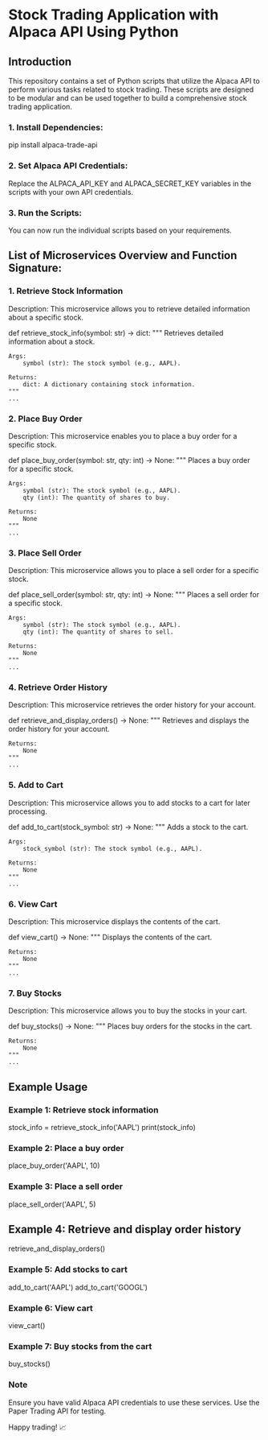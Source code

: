 # Stock Trading Application with Alpaca API Using Python

## Introduction
This repository contains a set of Python scripts that utilize the Alpaca API to perform various tasks related to stock trading. These scripts are designed to be modular and can be used together to build a comprehensive stock trading application.

### 1. Install Dependencies:

pip install alpaca-trade-api

### 2. Set Alpaca API Credentials:

Replace the ALPACA_API_KEY and ALPACA_SECRET_KEY variables in the scripts with your own API credentials.

### 3. Run the Scripts:
   
You can now run the individual scripts based on your requirements.

## List of Microservices Overview and Function Signature:

### 1. Retrieve Stock Information
   
Description: This microservice allows you to retrieve detailed information about a specific stock.

def retrieve_stock_info(symbol: str) -> dict:
    """
    Retrieves detailed information about a stock.

    Args:
        symbol (str): The stock symbol (e.g., AAPL).

    Returns:
        dict: A dictionary containing stock information.
    """
    ...
    
### 2. Place Buy Order
   
Description: This microservice enables you to place a buy order for a specific stock.

def place_buy_order(symbol: str, qty: int) -> None:
    """
    Places a buy order for a specific stock.

    Args:
        symbol (str): The stock symbol (e.g., AAPL).
        qty (int): The quantity of shares to buy.

    Returns:
        None
    """
    ...
###  3. Place Sell Order
   
Description: This microservice allows you to place a sell order for a specific stock.

def place_sell_order(symbol: str, qty: int) -> None:
    """
    Places a sell order for a specific stock.

    Args:
        symbol (str): The stock symbol (e.g., AAPL).
        qty (int): The quantity of shares to sell.

    Returns:
        None
    """
    ...
### 4. Retrieve Order History
   
Description: This microservice retrieves the order history for your account.

def retrieve_and_display_orders() -> None:
    """
    Retrieves and displays the order history for your account.

    Returns:
        None
    """
    ...
### 5. Add to Cart
   
Description: This microservice allows you to add stocks to a cart for later processing.

def add_to_cart(stock_symbol: str) -> None:
    """
    Adds a stock to the cart.

    Args:
        stock_symbol (str): The stock symbol (e.g., AAPL).

    Returns:
        None
    """
    ...
    
### 6. View Cart
   
Description: This microservice displays the contents of the cart.

def view_cart() -> None:
    """
    Displays the contents of the cart.

    Returns:
        None
    """
    ...
    
### 7. Buy Stocks
   
Description: This microservice allows you to buy the stocks in your cart.

def buy_stocks() -> None:
    """
    Places buy orders for the stocks in the cart.

    Returns:
        None
    """
    ...

## Example Usage

### Example 1: Retrieve stock information
stock_info = retrieve_stock_info('AAPL')
print(stock_info)

### Example 2: Place a buy order
place_buy_order('AAPL', 10)

### Example 3: Place a sell order
place_sell_order('AAPL', 5)

## Example 4: Retrieve and display order history
retrieve_and_display_orders()

### Example 5: Add stocks to cart
add_to_cart('AAPL')
add_to_cart('GOOGL')

### Example 6: View cart
view_cart()

### Example 7: Buy stocks from the cart
buy_stocks()

### Note
Ensure you have valid Alpaca API credentials to use these services.
Use the Paper Trading API for testing.


Happy trading! 📈
